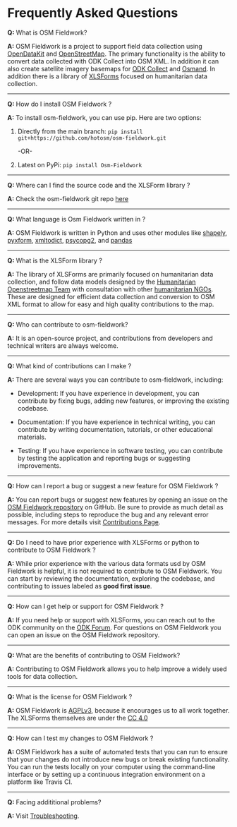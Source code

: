 # Frequently Asked Questions


**Q:** What is OSM Fieldwork?

**A:** OSM Fieldwork is a project to support field data collection using
[OpenDataKit](https://opendatakit.org/software/) and
[OpenStreetMap](https://www.openstreetmap.org). The primary
functionality is the ability to convert data collected with ODK
Collect into OSM XML. In addition it can also create satellite imagery
basemaps for [ODK Collect](https://docs.getodk.org/collect-intro/) and
[Osmand](https://osmand.net/). In addition there is a library of
[XLSForms](https://xlsform.org/en/) focused on humanitarian data
collection.
<hr></hr>

**Q:** How do I install OSM Fieldwork ?

**A:** To install osm-fieldwork, you can use pip. Here are two options:

1. Directly from the main branch:
  `pip install git+https://github.com/hotosm/osm-fieldwork.git`
  
   -OR-

2. Latest on PyPi:
  `pip install Osm-Fieldwork`
<hr></hr>

**Q:** Where can I find the source code and the XLSForm library ?

**A:** Check the osm-fieldwork git repo [here](https://github.com/hotosm/osm-fieldwork)
<hr></hr>

**Q:** What language is Osm Fieldwork written in ?

**A:** OSM Fieldwork is written in Python and uses other modules like
[shapely](https://pypi.org/project/shapely/),
[pyxform](https://pypi.org/project/pyxform/),
[xmltodict](https://pypi.org/project/xmltodict/),
[psycopg2](https://pypi.org/project/psycopg/), and
[pandas](https://pypi.org/project/pandas/)
<hr></hr>

**Q:** What is the XLSForm library ?

**A:** The library of XLSForms are primarily focused on humanitarian
data collection, and follow data models designed by the [Humanitarian
Openstreetmap Team](https://www.hotosm.org) with consultation with
other [humanitarian
NGOs](https://en.wikipedia.org/wiki/Non-governmental_organization). These
are designed for efficient data collection and conversion to OSM XML
format to allow for easy and high quality contributions to the map.
<hr></hr>

**Q:** Who can contribute to osm-fieldwork?

**A:** It is an open-source project, and contributions from developers
and technical writers are always welcome.
<hr></hr>

**Q:** What kind of contributions can I make ?

**A:** There are several ways you can contribute to osm-fieldwork, including:

- Development: If you have experience in development, you can contribute by fixing bugs, adding new features, or improving the existing codebase.

- Documentation: If you have experience in technical writing, you can contribute by writing documentation, tutorials, or other educational materials.

- Testing: If you have experience in software testing, you can contribute by testing the application and reporting bugs or suggesting improvements.
<hr></hr>

**Q:** How can I report a bug or suggest a new feature for OSM
  Fieldwork ?

**A:** You can report bugs or suggest new features by opening an issue
  on the [OSM Fieldwork
  repository](https://github.com/hotosm/osm-fieldwork/issues) on
  GitHub. Be sure to provide as  much detail as possible, including
  steps to reproduce the bug and any relevant error messages.
  For more details visit [Contributions Page](https://github.com/hotosm/osm-fieldwork/wiki/Contribution).
<hr></hr>

**Q:** Do I need to have prior experience with XLSForms or python to
contribute to OSM Fieldwork ?

**A:** While prior experience with the various data formats usd by OSM
  Fieldwork is  helpful, it is not required to contribute to OSM
  Fieldwork. You can  start by reviewing the documentation, exploring
  the codebase, and contributing to issues labeled as **good first issue**.
<hr></hr>

**Q:** How can I get help or support for OSM Fieldwork ?

**A:** If you need help or support with XLSForms, you can reach out to the
  ODK community on the [ODK Forum](https://forum.getodk.org/). For
  questions on OSM Fieldwork you can open an issue on the OSM
  Fieldwork repository.
<hr></hr>

**Q:** What are the benefits of contributing to OSM Fieldwork?

**A:** Contributing to OSM Fieldwork allows you to help improve a widely
used tools for data collection.
<hr></hr>

**Q:** What is the license for OSM Fieldwork ?

**A:** OSM Fieldwork is
[AGPLv3](https://www.fsf.org/bulletin/2021/fall/the-fundamentals-of-the-agplv3),
because it encourages us to all work together. The XLSForms themselves
are under the [CC 4.0](https://creativecommons.org/licenses/by/4.0/)
<hr></hr>

**Q:** How can I test my changes to OSM Fieldwork ?

**A:** OSM Fieldwork has a suite of automated tests that you can run to
ensure that your changes do not introduce new bugs or break existing
functionality. You can run the tests locally on your computer using
the command-line interface or by setting up a continuous integration
environment on a platform like Travis CI.
<hr></hr>

**Q:** Facing addititional problems?

**A:** Visit [Troubleshooting](https://github.com/hotosm/osm-fieldwork/wiki/troubleshooting).
